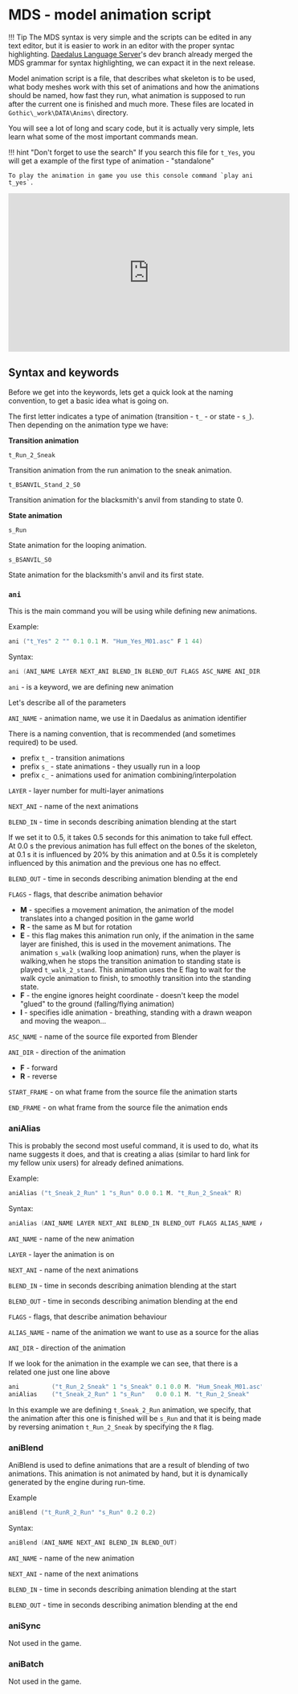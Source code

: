 # MDS - model animation script

!!! Tip
    The MDS syntax is very simple and the scripts can be edited in any text editor, but it is easier to work in an editor with the proper syntac highlighting. [Daedalus Language Server](https://github.com/kirides/vscode-daedalus/releases)'s dev branch already merged the MDS grammar for syntax highlighting, we can expact it in the next release.

Model animation script is a file, that describes what skeleton is to be used, what body meshes work with this set of animations and how the animations should be named, how fast they run, what animation is supposed to run after the current one is finished and much more.
These files are located in `Gothic\_work\DATA\Anims\` directory. 

You will see a lot of long and scary code, but it is actually very simple, lets learn what some of the most important commands mean.


!!! hint "Don't forget to use the search"
    If you search this file for `t_Yes`, you will get a example of the first type of animation - "standalone"
    
    To play the animation in game you use this console command `play ani t_yes`.

   <center><iframe width="560" height="315" src="https://www.youtube.com/embed/aOyuGVWDefc" title="YouTube video player" frameborder="0" allow="accelerometer; autoplay; clipboard-write; encrypted-media; gyroscope; picture-in-picture" allowfullscreen></iframe></center>

    
## Syntax and keywords

Before we get into the keywords, lets get a quick look at the naming convention, to get a basic idea what is going on.

The first letter indicates a type of animation (transition - `t_` - or state - `s_`).
Then depending on the animation type we have:

**Transition animation**
```
t_Run_2_Sneak
```
Transition animation from the run animation to the sneak animation.
```
t_BSANVIL_Stand_2_S0
```
Transition animation for the blacksmith's anvil from standing to state 0.

**State animation**
```
s_Run
```
State animation for the looping animation.
```
s_BSANVIL_S0
```
State animation for the blacksmith's anvil and its first state.

### `ani`
This is the main command you will be using while defining new animations.

Example:
```c++
ani	("t_Yes" 2 "" 0.1 0.1 M. "Hum_Yes_M01.asc" F 1 44)
```
Syntax:
```c++
ani (ANI_NAME LAYER NEXT_ANI BLEND_IN BLEND_OUT FLAGS ASC_NAME ANI_DIR START_FRAME END_FRAME)
```
`ani` - is a keyword, we are defining new animation

Let's describe all of the parameters

`ANI_NAME`    - animation name, we use it in Daedalus as animation identifier

There is a naming convention, that is recommended (and sometimes required) to be used.

- prefix `t_` - transition animations
- prefix `s_` - state animations - they usually run in a loop
- prefix `c_` - animations used for animation combining/interpolation
	
`LAYER`       - layer number for multi-layer animations

`NEXT_ANI`    - name of the next animations

`BLEND_IN`    - time in seconds describing animation blending at the start

If we set it to 0.5, it takes 0.5 seconds for this animation to take full effect. At 0.0 s the previous animation has full effect on the bones of the skeleton, at 0.1 s it is influenced by 20% by this animation and at 0.5s it is completely influenced by this animation and the previous one has no effect.
	
`BLEND_OUT`   - time in seconds describing animation blending at the end

`FLAGS`       - flags, that describe animation behavior

- **M** - specifies a movement animation, the animation of the model translates into a changed position in the game world
- **R** - the same as M but for rotation
- **E** - this flag makes this animation run only, if the animation in the same layer are finished, this is used in the movement animations. The animation `s_walk` (walking loop animation) runs, when the player is walking,when he stops the transition animation to standing state is played `t_walk_2_stand`. This animation uses the E flag to wait for the walk cycle animation to finish, to smoothly transition into the standing state.
- **F** - the engine ignores height coordinate - doesn't keep the model "glued" to the ground (falling/flying animation)
- **I** - specifies idle animation - breathing, standing with a drawn weapon and moving the weapon...  
	
`ASC_NAME`    - name of the source file exported from Blender

`ANI_DIR`     - direction of the animation

- **F** - forward
- **R** - reverse
	
`START_FRAME` - on what frame from the source file the animation starts

`END_FRAME`   - on what frame from the source file the animation ends

### aniAlias
This is probably the second most useful command, it is used to do, what its name suggests it does, and that is creating a alias (similar to hard link for my fellow unix users) for already defined animations.

Example:
```c++
aniAlias ("t_Sneak_2_Run" 1 "s_Run" 0.0	0.1	M. "t_Run_2_Sneak" R)
```
Syntax:
```c++
aniAlias (ANI_NAME LAYER NEXT_ANI BLEND_IN BLEND_OUT FLAGS ALIAS_NAME ANI_DIR)
```

`ANI_NAME`   - name of the new animation

`LAYER`      - layer the animation is on

`NEXT_ANI`   - name of the next animations

`BLEND_IN`   - time in seconds describing animation blending at the start

`BLEND_OUT`  - time in seconds describing animation blending at the end

`FLAGS`      - flags, that describe animation behaviour

`ALIAS_NAME` - name of the animation we want to use as a source for the alias

`ANI_DIR`    - direction of the animation

If we look for the animation in the example we can see, that there is a related one just one line above
```c++
ani			("t_Run_2_Sneak" 1 "s_Sneak" 0.1 0.0 M. "Hum_Sneak_M01.asc"	 F 0 10)
aniAlias	("t_Sneak_2_Run" 1 "s_Run" 	 0.0 0.1 M. "t_Run_2_Sneak"      R)
```
In this example we are defining `t_Sneak_2_Run` animation, we specify, that the animation after this one is finished will be `s_Run` and that it is being made by reversing animation `t_Run_2_Sneak` by specifying the `R` flag.

### aniBlend
AniBlend is used to define animations that are a result of blending of two animations. This animation is not animated by hand, but it is dynamically generated by the engine during run-time.

Example
```c++
aniBlend ("t_RunR_2_Run" "s_Run" 0.2 0.2)
```
Syntax:
```c++
aniBlend (ANI_NAME NEXT_ANI BLEND_IN BLEND_OUT)
```

`ANI_NAME`   - name of the new animation

`NEXT_ANI`   - name of the next animations

`BLEND_IN`   - time in seconds describing animation blending at the start

`BLEND_OUT`  - time in seconds describing animation blending at the end


### aniSync
Not used in the game.

### aniBatch
Not used in the game.


